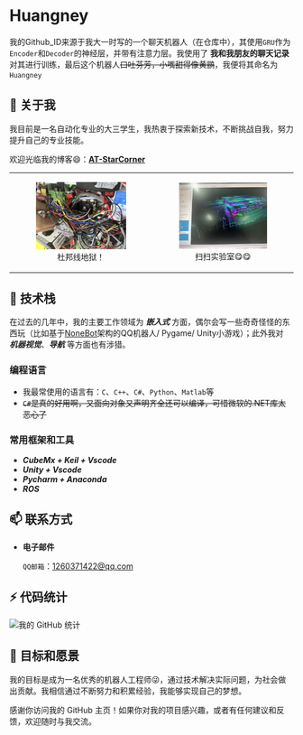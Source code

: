 # Huangney 
我的Github_ID来源于我大一时写的一个聊天机器人（在仓库中），其使用`GRU`作为`Encoder`和`Decoder`的神经层，并带有注意力层。我使用了 **我和我朋友的聊天记录** 对其进行训练，最后这个机器人~~口吐芬芳，小嘴甜得像黄鹂~~，我便将其命名为`Huangney`





## 👀 关于我
我目前是一名自动化专业的大三学生，我热衷于探索新技术，不断挑战自我，努力提升自己的专业技能。

欢迎光临我的博客😄：[**AT-StarCorner**](https://www.atstarcorner.net/)

<table>
    <tr>
        <td>
            <figure style="text-align: center;">
                <img src="./intro_imgs/Dupont_Line_Hell.png" alt="杜邦线地狱！" width="200">
                <figcaption>杜邦线地狱！</figcaption>
            </figure>
        </td>
        <td>
            <figure style="text-align: center;">
                <img src="./intro_imgs/Fast_Lio_Points.png" alt="扫扫实验室" width="200">
                <figcaption>扫扫实验室😋😋</figcaption>
            </figure>
        </td>
    </tr>
</table>


## 🤔 技术栈
在过去的几年中，我的主要工作领域为 ***嵌入式*** 方面，偶尔会写一些奇奇怪怪的东西玩（比如基于[NoneBot](https://nonebot.dev/docs/)架构的QQ机器人/ Pygame/ Unity小游戏）；此外我对 ***机器视觉***、***导航*** 等方面也有涉猎。 
### 编程语言
- 我最常使用的语言有：`C`、`C++`、`C#`、`Python`、`Matlab`等
- ~~`C#`是真的好用啊，又面向对象又声明齐全还可以编译，可惜微软的.NET库太恶心了~~

### 常用框架和工具
- ***CubeMx + Keil + Vscode***
- ***Unity + Vscode*** 
- ***Pycharm + Anaconda*** 
- ***ROS***


## 📫 联系方式
- **电子邮件** 
  
  `QQ邮箱`：1260371422@qq.com


## ⚡ 代码统计
![我的 GitHub 统计](https://github-readme-stats.vercel.app/api?username=Huangey&show_icons=true&theme=radical)

## 🎯 目标和愿景
我的目标是成为一名优秀的机器人工程师😜，通过技术解决实际问题，为社会做出贡献。我相信通过不断努力和积累经验，我能够实现自己的梦想。

感谢你访问我的 GitHub 主页！如果你对我的项目感兴趣，或者有任何建议和反馈，欢迎随时与我交流。    

